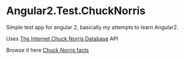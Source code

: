 # Angular2.Test.ChuckNorris

Simple test app for angular 2, basically my attempts to learn Angular2.

Uses [The Internet Chuck Norris Database](http://www.icndb.com/) API

Browse it here [Chuck Norris facts](http://angular2playground.azurewebsites.net/facts)